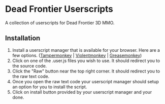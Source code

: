 # Dead Frontier Userscripts

A collection of userscripts for Dead Frontier 3D MMO.

## Installation

1. Install a userscript manager that is available for your browser. Here are a few options. ([Tampermonkey](https://www.tampermonkey.net/index.php) | [Violentmonkey](http://violentmonkey.com/) | [Greasemonkey](https://www.greasespot.net/))
2. Click on one of the .user.js files you wish to use. It should redirect  you to the source code.
3. Click the "Raw" button near the top right corner. It should redirect  you to the raw text code.
4. Once you open the raw text code your userscript manager should setup an option for you to install the script.
5. Click on install button provided by your userscript manager and your done.
